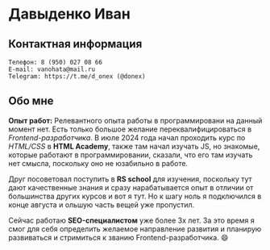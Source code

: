 # Давыденко Иван

## Контактная информация
```
Телефон: 8 (950) 027 08 66
E-mail: vanohata@mail.ru
Telegram: https://t.me/d_onex (@donex)
```

## Обо мне

**Опыт работ:** Релевантного опыта работы в программировани на данный момент нет. Есть только большое желание переквалифицироваться в *Frontend-разработчика*. В июле 2024 года начал проходить курс по *HTML/CSS* в **HTML Academy**, также там начал изучать JS, но знакомые, которые работают в программировании, сказали, что его там изучать нет смысла, поскольку оно не юзабильно в работе.

Друг посоветовал поступить в **RS school** для изучения, поскольку тут дают качественные знания и сразу нарабатывается опыт в отличии от большинства других курсов и вот я тут. Но к шагу ноль я подключился в конце августа и ольшую часть вещей уже пропустил.

Сейчас работаю **SEO-специалистом** уже более 3х лет. За это время я смог для себя определить желаемое направление развития и планирую развиваться и стримиться к званию Frontend-разработчика. :smile: